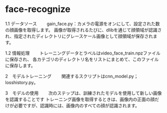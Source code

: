 # face-recognize
1.1 データソース
　　gain_face.py：カメラの電源をオンにして、設定された数の顔画像を取得します。
画像が取得されるたびに、dlibを通じて顔領域が認識され、指定されたディレクトリにグレースケール画像として顔領域が保存されます。

1.2 情報処理
　　トレーニングデータとラベルはvideo_face_train.npzファイルに保存され、
各カテゴリのディレクトリ名をリストにまとめて、このファイルに保存します。

2　モデルトレーニング
　　関連するスクリプトはcnn_model.py；losshistory.py。

3　モデルの使用
　　次のステップは、訓練されたモデルを使用して新しい画像を認識することです
      トレーニング画像を取得するときは、画像内の正面の顔だけが必要ですが、認識時には、画像内のすべての顔が認識されます。
